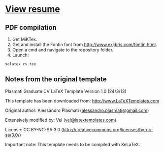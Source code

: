 # [View resume](https://github.com/Bumvolla/Resume/blob/main/cv.pdf)

## PDF compilation

1. Get MiKTex.
2. Get and install the Fontin font from http://www.exljbris.com/fontin.html.
3. Open a cmd and navigate to the repository folder.
4. Launch:
~~~
xelatex cv.tex
~~~

## Notes from the original template
Plasmati Graduate CV
LaTeX Template
Version 1.0 (24/3/13)

This template has been downloaded from:
http://www.LaTeXTemplates.com

Original author:
Alessandro Plasmati (alessandro.plasmati@gmail.com)

Extensively modified by:
Vel (vel@latextemplates.com)

License:
CC BY-NC-SA 3.0 (http://creativecommons.org/licenses/by-nc-sa/3.0/)

Important note:
This template needs to be compiled with XeLaTeX.
